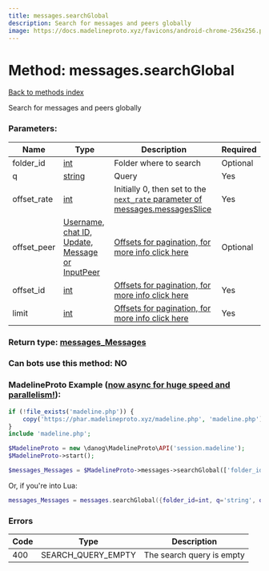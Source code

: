 ```yaml
---
title: messages.searchGlobal
description: Search for messages and peers globally
image: https://docs.madelineproto.xyz/favicons/android-chrome-256x256.png
---
```

# Method: messages.searchGlobal  
[Back to methods index](index.md)


Search for messages and peers globally

### Parameters:

| Name     |    Type       | Description | Required |
|----------|---------------|-------------|----------|
|folder\_id|[int](../types/int.md) | Folder where to search | Optional|
|q|[string](../types/string.md) | Query | Yes|
|offset\_rate|[int](../types/int.md) | Initially 0, then set to the [`next_rate` parameter of messages.messagesSlice](../constructors/messages.messagesSlice.md) | Yes|
|offset\_peer|[Username, chat ID, Update, Message or InputPeer](../types/InputPeer.md) | [Offsets for pagination, for more info click here](https://core.telegram.org/api/offsets) | Optional|
|offset\_id|[int](../types/int.md) | [Offsets for pagination, for more info click here](https://core.telegram.org/api/offsets) | Yes|
|limit|[int](../types/int.md) | [Offsets for pagination, for more info click here](https://core.telegram.org/api/offsets) | Yes|


### Return type: [messages\_Messages](../types/messages_Messages.md)

### Can bots use this method: **NO**


### MadelineProto Example ([now async for huge speed and parallelism!](https://docs.madelineproto.xyz/docs/ASYNC.html)):


```php
if (!file_exists('madeline.php')) {
    copy('https://phar.madelineproto.xyz/madeline.php', 'madeline.php');
}
include 'madeline.php';

$MadelineProto = new \danog\MadelineProto\API('session.madeline');
$MadelineProto->start();

$messages_Messages = $MadelineProto->messages->searchGlobal(['folder_id' => int, 'q' => 'string', 'offset_rate' => int, 'offset_peer' => InputPeer, 'offset_id' => int, 'limit' => int, ]);
```

Or, if you're into Lua:

```lua
messages_Messages = messages.searchGlobal({folder_id=int, q='string', offset_rate=int, offset_peer=InputPeer, offset_id=int, limit=int, })
```

### Errors

| Code | Type     | Description   |
|------|----------|---------------|
|400|SEARCH_QUERY_EMPTY|The search query is empty|


